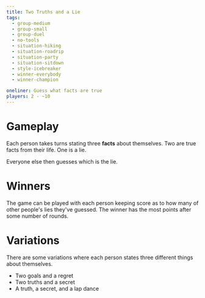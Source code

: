 ```yaml
---
title: Two Truths and a Lie
tags:
  - group-medium
  - group-small
  - group-duel
  - no-tools
  - situation-hiking
  - situation-roadrip
  - situation-party
  - situation-sitdown
  - style-icebreaker
  - winner-everybody
  - winner-champion

oneliner: Guess what facts are true
players: 2 - ~10
---
```

# Gameplay

Each person takes turns stating three **facts** about themselves.
Two are true facts from their life.
One is a lie.

Everyone else then guesses which is the lie.

# Winners

The game can be played with each person keeping score as to how many of other
people's lies they've guessed. The winner has the most points after some number
of rounds.

# Variations

There are some variations where each person states three different things about
themselves.

- Two goals and a regret
- Two truths and a secret
- A truth, a secret, and a lap dance

